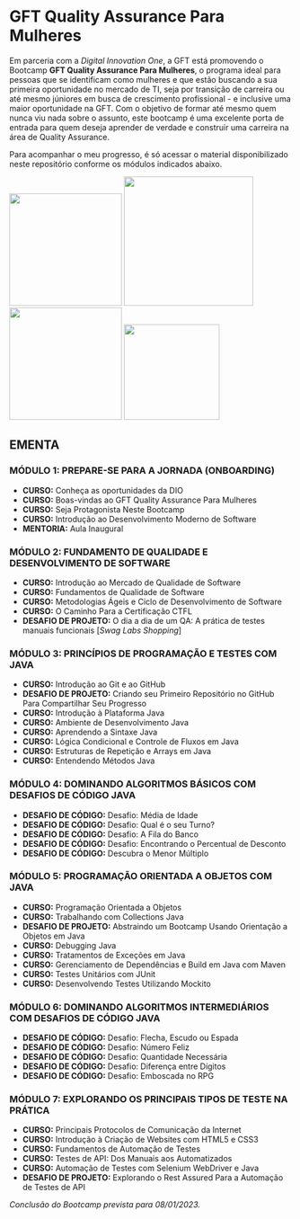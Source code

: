# GFT Quality Assurance Para Mulheres

Em parceria com a *Digital Innovation One*, a GFT está promovendo o Bootcamp **GFT Quality Assurance Para Mulheres**, o programa ideal para pessoas que se identificam como mulheres e que estão buscando a sua primeira oportunidade no mercado de TI, seja por transição de carreira ou até mesmo júniores em busca de crescimento profissional - e inclusive uma maior oportunidade na GFT. Com o objetivo de formar até mesmo quem nunca viu nada sobre o assunto, este bootcamp é uma excelente porta de entrada para quem deseja aprender de verdade e construir uma carreira na área de Quality Assurance.

Para acompanhar o meu progresso, é só acessar o material disponibilizado neste repositório conforme os módulos indicados abaixo.

<img src="C:\Users\karen\Área de Trabalho\Workspace\Cursos\Digital Innovation One\GFT Quality Assurance Para Mulheres\Logo Bootcamp GFT.png" width="200"/>

<img src="C:\Users\karen\Área de Trabalho\Workspace\Cursos\Digital Innovation One\GFT Quality Assurance Para Mulheres\Swag Labs Shopping\Swag Labs Logo.png" width="230"/>

<img src="C:\Users\karen\Área de Trabalho\Workspace\Cursos\Digital Innovation One\GFT Quality Assurance Para Mulheres\jira-vector-logo-seeklogo.com\Jira Logo.png" width="200"/>

<img src="C:\Users\karen\Área de Trabalho\Workspace\Cursos\Digital Innovation One\GFT Quality Assurance Para Mulheres\Java Logo\Java Logo 3.png" width="170"/>

## EMENTA

### MÓDULO 1: PREPARE-SE PARA A JORNADA (ONBOARDING)
<!-- TOC -->
* **CURSO:** Conheça as oportunidades da DIO
* **CURSO:** Boas-vindas ao GFT Quality Assurance Para Mulheres
* **CURSO:** Seja Protagonista Neste Bootcamp
* **CURSO:** Introdução ao Desenvolvimento Moderno de Software
* **MENTORIA:** Aula Inaugural
<!-- TOC -->

### MÓDULO 2: FUNDAMENTO DE QUALIDADE E DESENVOLVIMENTO DE SOFTWARE
<!-- TOC -->
* **CURSO:** Introdução ao Mercado de Qualidade de Software
* **CURSO:** Fundamentos de Qualidade de Software
* **CURSO:** Metodologias Ágeis e Ciclo de Desenvolvimento de Software
* **CURSO:** O Caminho Para a Certificação CTFL
* **DESAFIO DE PROJETO:** O dia a dia de um QA: A prática de testes manuais funcionais [*Swag Labs Shopping*] 
<!-- TOC -->

### MÓDULO 3: PRINCÍPIOS DE PROGRAMAÇÃO E TESTES COM JAVA
<!-- TOC -->
* **CURSO:** Introdução ao Git e ao GitHub
* **DESAFIO DE PROJETO:** Criando seu Primeiro Repositório no GitHub Para Compartilhar Seu Progresso
* **CURSO:** Introdução à Plataforma Java
* **CURSO:** Ambiente de Desenvolvimento Java
* **CURSO:** Aprendendo a Sintaxe Java
* **CURSO:** Lógica Condicional e Controle de Fluxos em Java
* **CURSO:** Estruturas de Repetição e Arrays em Java
* **CURSO:** Entendendo Métodos Java
<!-- TOC -->

### MÓDULO 4: DOMINANDO ALGORITMOS BÁSICOS COM DESAFIOS DE CÓDIGO JAVA
<!-- TOC -->
* **DESAFIO DE CÓDIGO:** Desafio: Média de Idade
* **DESAFIO DE CÓDIGO:** Desafio: Qual é o seu Turno?
* **DESAFIO DE CÓDIGO:** Desafio: A Fila do Banco
* **DESAFIO DE CÓDIGO:** Desafio: Encontrando o Percentual de Desconto
* **DESAFIO DE CÓDIGO:** Descubra o Menor Múltiplo
<!-- TOC -->

### MÓDULO 5: PROGRAMAÇÃO ORIENTADA A OBJETOS COM JAVA
<!-- TOC -->
* **CURSO:** Programação Orientada a Objetos
* **CURSO:** Trabalhando com Collections Java
* **DESAFIO DE PROJETO:** Abstraindo um Bootcamp Usando Orientação a Objetos em Java
* **CURSO:** Debugging Java
* **CURSO:** Tratamentos de Exceções em Java
* **CURSO:** Gerenciamento de Dependências e Build em Java com Maven
* **CURSO:** Testes Unitários com JUnit
* **CURSO:** Desenvolvendo Testes Utilizando Mockito
<!-- TOC -->

### MÓDULO 6: DOMINANDO ALGORITMOS INTERMEDIÁRIOS COM DESAFIOS DE CÓDIGO JAVA
<!-- TOC -->
* **DESAFIO DE CÓDIGO:** Desafio: Flecha, Escudo ou Espada
* **DESAFIO DE CÓDIGO:** Desafio: Número Feliz
* **DESAFIO DE CÓDIGO:** Desafio: Quantidade Necessária
* **DESAFIO DE CÓDIGO:** Desafio: Diferença entre Dígitos
* **DESAFIO DE CÓDIGO:** Desafio: Emboscada no RPG
<!-- TOC -->

### MÓDULO 7: EXPLORANDO OS PRINCIPAIS TIPOS DE TESTE NA PRÁTICA
<!-- TOC -->
* **CURSO:** Principais Protocolos de Comunicação da Internet
* **CURSO:** Introdução à Criação de Websites com HTML5 e CSS3
* **CURSO:** Fundamentos de Automação de Testes
* **CURSO:** Testes de API: Dos Manuais aos Automatizados
*  **CURSO:** Automação de Testes com Selenium WebDriver e Java
* **DESAFIO DE PROJETO:** Explorando o Rest Assured Para a Automação de Testes de API    
<!-- TOC -->

*Conclusão do Bootcamp prevista para 08/01/2023.*